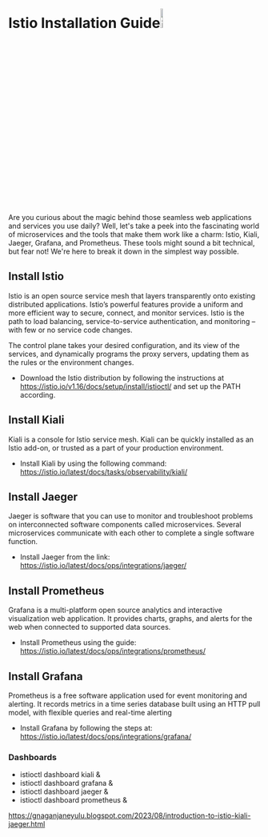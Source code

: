 # Istio Installation Guide<img src="https://github.com/GudditiOrg/istio-installation/assets/87116202/2f9610f5-b69a-4824-84de-eaa2356c57a4" alt="image" width="10%" height="10%">



Are you curious about the magic behind those seamless web applications and services you use daily? Well, let's take a peek into the fascinating world of microservices and the tools that make them work like a charm: Istio, Kiali, Jaeger, Grafana, and Prometheus. These tools might sound a bit technical, but fear not! We're here to break it down in the simplest way possible.

## Install Istio
Istio is an open source service mesh that layers transparently onto existing distributed applications. Istio’s powerful features provide a uniform and more efficient way to secure, connect, and monitor services. Istio is the path to load balancing, service-to-service authentication, and monitoring – with few or no service code changes. 


The control plane takes your desired configuration, and its view of the services, and dynamically programs the proxy servers, updating them as the rules or the environment changes.
- Download the Istio distribution by following the instructions at https://istio.io/v1.16/docs/setup/install/istioctl/ and set up the PATH according.

## Install Kiali
Kiali is a console for Istio service mesh. Kiali can be quickly installed as an Istio add-on, or trusted as a part of your production environment.
- Install Kiali by using the following command: https://istio.io/latest/docs/tasks/observability/kiali/

## Install Jaeger
Jaeger is software that you can use to monitor and troubleshoot problems on interconnected software components called microservices. Several microservices communicate with each other to complete a single software function.
- Install Jaeger from the link: https://istio.io/latest/docs/ops/integrations/jaeger/

## Install Prometheus
Grafana is a multi-platform open source analytics and interactive visualization web application. It provides charts, graphs, and alerts for the web when connected to supported data sources. 
- Install Prometheus using the guide: https://istio.io/latest/docs/ops/integrations/prometheus/

## Install Grafana
Prometheus is a free software application used for event monitoring and alerting. It records metrics in a time series database built using an HTTP pull model, with flexible queries and real-time alerting
- Install Grafana by following the steps at: https://istio.io/latest/docs/ops/integrations/grafana/

### Dashboards 
-  istioctl dashboard kiali &
-  istioctl dashboard grafana &
-  istioctl dashboard jaeger &
-  istioctl dashboard prometheus &

https://gnaganjaneyulu.blogspot.com/2023/08/introduction-to-istio-kiali-jaeger.html


